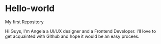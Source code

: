 # Hello-world
My first Repository

Hi Guys, I'm Angela a UI/UX designer and a Frontend Developer. I'll love to get acquainted with Github and hope it would be an easy procees. 
